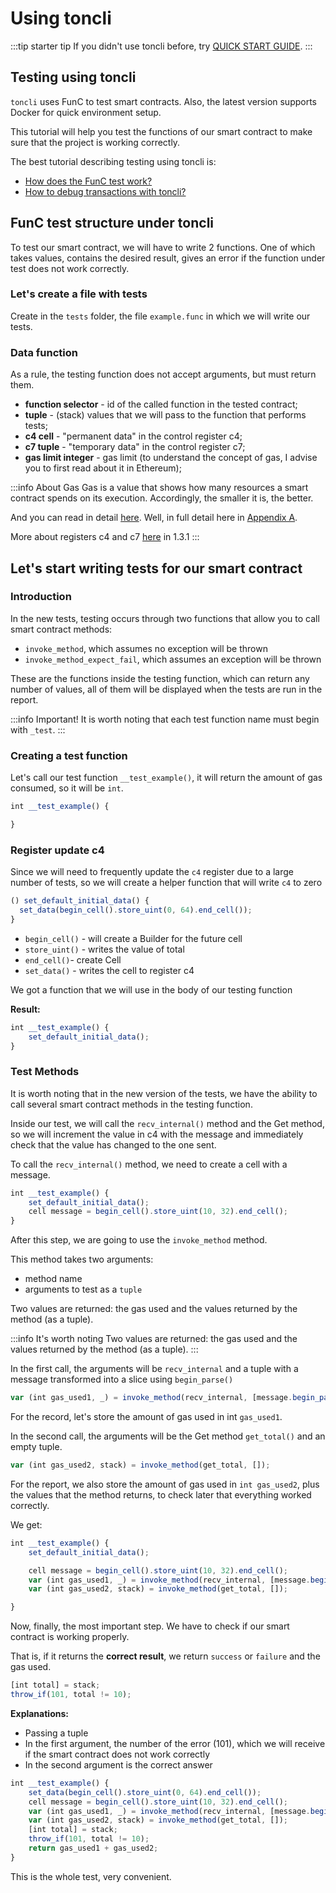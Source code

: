 # Using toncli

:::tip starter tip
If you didn't use toncli before, try [QUICK START GUIDE](https://github.com/disintar/toncli/blob/master/docs/quick_start_guide.md).
:::

## Testing using toncli

`toncli` uses FunC to test smart contracts. Also, the latest version supports Docker for quick environment setup.

This tutorial will help you test the functions of our smart contract to make sure that the project is working correctly.

The best tutorial describing testing using toncli is:
* [How does the FunC test work?](https://github.com/disintar/toncli/blob/master/docs/advanced/func_tests_new.md)
* [How to debug transactions with toncli?](https://github.com/disintar/toncli/blob/master/docs/advanced/transaction_debug.md)

## FunC test structure under toncli

To test our smart contract, we will have to write 2 functions. One of which takes values, contains the desired result, gives an error if the function under test does not work correctly.

### Let's create a file with tests

Create in the `tests` folder, the file `example.func` in which we will write our tests.

### Data function

As a rule, the testing function does not accept arguments, but must return them.

* **function selector** - id of the called function in the tested contract;
* **tuple** - (stack) values ​​that we will pass to the function that performs tests;
* **c4 cell** - "permanent data" in the control register c4;
* **c7 tuple** - "temporary data" in the control register c7;
* **gas limit integer** - gas limit (to understand the concept of gas, I advise you to first read about it in Ethereum);

:::info About Gas
Gas is a value that shows how many resources a smart contract spends on its execution. Accordingly, the smaller it is, the better.

And you can read in detail [here](https://ton-blockchain.github.io/docs/#/smart-contracts/fees). Well, in full detail here in [Appendix A](https://ton-blockchain.github.io/docs/tvm.pdf).

More about registers c4 and c7 [here](https://ton-blockchain.github.io/docs/tvm.pdf) in 1.3.1
:::

## Let's start writing tests for our smart contract

### Introduction

In the new tests, testing occurs through two functions that allow you to call smart contract methods:

* `invoke_method`, which assumes no exception will be thrown
* `invoke_method_expect_fail`, which assumes an exception will be thrown

These are the functions inside the testing function, which can return any number of values, all of them will be displayed when the tests are run in the report.    

:::info Important!
It is worth noting that each test function name must begin with `_test`.
:::

### Creating a test function

Let's call our test function `__test_example()`, it will return the amount of gas consumed, so it will be `int`.

```js
int __test_example() {

}
```

### Register update c4

Since we will need to frequently update the `c4` register due to a large number of tests, so we will create a helper function that will write `c4` to zero

```js
() set_default_initial_data() {
  set_data(begin_cell().store_uint(0, 64).end_cell());
}
```

* `begin_cell()` - will create a Builder for the future cell 
* `store_uint()` - writes the value of total 
* `end_cell()`- create Cell 
* `set_data()` - writes the cell to register c4

We got a function that we will use in the body of our testing function

**Result:**

```js
int __test_example() {
	set_default_initial_data();
}
```

### Test Methods

It is worth noting that in the new version of the tests, we have the ability to call several smart contract methods in the testing function.

Inside our test, we will call the `recv_internal()` method and the Get method, so we will increment the value in c4 with the message and immediately check that the value has changed to the one sent.

To call the `recv_internal()` method, we need to create a cell with a message.

```js
int __test_example() {
	set_default_initial_data();
	cell message = begin_cell().store_uint(10, 32).end_cell();
}
```

After this step, we are going to use the `invoke_method` method.

This method takes two arguments:
* method name
* arguments to test as a `tuple`

Two values ​​are returned: the gas used and the values ​​returned by the method (as a tuple).

:::info It's worth noting
Two values ​​are returned: the gas used and the values ​​returned by the method (as a tuple).
:::

In the first call, the arguments will be `recv_internal` and a tuple with a message transformed into a slice using `begin_parse()`

```js 
var (int gas_used1, _) = invoke_method(recv_internal, [message.begin_parse()]);
```

For the record, let's store the amount of gas used in int `gas_used1`.

In the second call, the arguments will be the Get method `get_total()` and an empty tuple.

```js
var (int gas_used2, stack) = invoke_method(get_total, []);
```

For the report, we also store the amount of gas used in `int gas_used2`, plus the values ​​that the method returns, to check later that everything worked correctly.

We get:

```js
int __test_example() {
	set_default_initial_data();

	cell message = begin_cell().store_uint(10, 32).end_cell();
	var (int gas_used1, _) = invoke_method(recv_internal, [message.begin_parse()]);
	var (int gas_used2, stack) = invoke_method(get_total, []);

}
```

Now, finally, the most important step. We have to check if our smart contract is working properly.

That is, if it returns the **correct result**, we return `success` or `failure` and the gas used.

``` js
[int total] = stack; 
throw_if(101, total != 10); 
```
**Explanations:**
* Passing a tuple
* In the first argument, the number of the error (101), which we will receive if the smart contract does not work correctly
* In the second argument is the correct answer

``` js
int __test_example() {
	set_data(begin_cell().store_uint(0, 64).end_cell());
	cell message = begin_cell().store_uint(10, 32).end_cell();
	var (int gas_used1, _) = invoke_method(recv_internal, [message.begin_parse()]);
	var (int gas_used2, stack) = invoke_method(get_total, []);
	[int total] = stack;
	throw_if(101, total != 10);
	return gas_used1 + gas_used2;
}
```

This is the whole test, very convenient.
